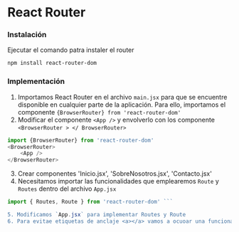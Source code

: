 # React Router
### Instalación
Ejecutar el comando patra instaler el router
``` sh
npm install react-router-dom
```

### Implementación 
1. Importamos React Router en el archivo `main.jsx` para que se encuentre disponible en cualquier parte de la aplicación. 
Para ello, importamos el componente 
    `{BrowserRouter} from 'react-router-dom' `
2. Modificar el componente `<App />` y envolverlo con los componente `<BrowserRouter > </ BrowserRouter>`
``` javascript 
import {BrowserRouter} from 'react-router-dom'
<BrowserRouter>
    <App />
</BrowserRouter>
```
3. Crear componentes 'Inicio.jsx', 'SobreNosotros.jsx', 'Contacto.jsx'
4. Necesitamos importar las funcionalidades que emplearemos `Route` y `Routes` dentro del archivo `App.jsx`
```javascript 
import { Routes, Route } from 'react-router-dom' ```

5. Modificamos `App.jsx` para implementar Routes y Route
6. Para evitae etiquetas de anclaje <a></a> vamos a ocuoar una funcionalidad de react rouer llamada `{link}`